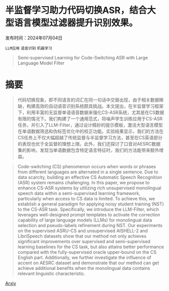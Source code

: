 # 半监督学习助力代码切换ASR，结合大型语言模型过滤器提升识别效果。

发布时间：2024年07月04日

`LLM应用` `语音识别` `机器学习`

> Semi-supervised Learning for Code-Switching ASR with Large Language Model Filter

# 摘要

> 代码切换现象，即不同语言的词汇在同一句话中交替出现，由于相关数据稀缺，构建高效的自动语音识别系统颇具挑战。本文提出，在半监督学习框架下，利用丰富的无监督单语语音数据来强化CS-ASR系统，尤其是在CS数据有限的情况下。我们构建了一个通用范式，将噪声学生训练应用于CS-ASR任务，并引入了LLM-Filter，通过设计精妙的提示模板，激活大型语言模型在单语数据筛选和伪标签优化中的校正功能。实验结果显示，我们的方法在CS任务上不仅大幅超越了传统监督与半监督学习方法，甚至在CS英语部分的表现也优于全监督的理想上限。此外，我们还探讨了口音对AESRC数据集的影响，发现当单语数据包含特定语言特征时，我们的方法能带来额外增益。

> Code-switching (CS) phenomenon occurs when words or phrases from different languages are alternated in a single sentence. Due to data scarcity, building an effective CS Automatic Speech Recognition (ASR) system remains challenging. In this paper, we propose to enhance CS-ASR systems by utilizing rich unsupervised monolingual speech data within a semi-supervised learning framework, particularly when access to CS data is limited. To achieve this, we establish a general paradigm for applying noisy student training (NST) to the CS-ASR task. Specifically, we introduce the LLM-Filter, which leverages well-designed prompt templates to activate the correction capability of large language models (LLMs) for monolingual data selection and pseudo-labels refinement during NST. Our experiments on the supervised ASRU-CS and unsupervised AISHELL-2 and LibriSpeech datasets show that our method not only achieves significant improvements over supervised and semi-supervised learning baselines for the CS task, but also attains better performance compared with the fully-supervised oracle upper-bound on the CS English part. Additionally, we further investigate the influence of accent on AESRC dataset and demonstrate that our method can get achieve additional benefits when the monolingual data contains relevant linguistic characteristic.

[Arxiv](https://arxiv.org/abs/2407.04219)
